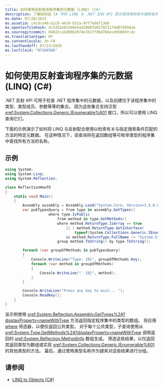 ```yaml
---
title: 如何使用反射查询程序集的元数据 (LINQ) (C#)
description: 了解如何在 C# 中将 LINQ 与 .NET 反射 API 配合使用来检索与搜索条件匹配的方法的特定元数据。
ms.date: 07/20/2015
ms.assetid: c4cdce49-b1c8-4420-b12a-9ff7e6671368
ms.openlocfilehash: dc5352e9cb90e9ad2808fb027823174d07d69da6
ms.sourcegitcommit: 04022ca5d00b2074e1b1ffdbd76bec4950697c4c
ms.translationtype: HT
ms.contentlocale: zh-CN
ms.lasthandoff: 07/23/2020
ms.locfileid: "87104588"
---
```

# <a name="how-to-query-an-assemblys-metadata-with-reflection-linq-c"></a>如何使用反射查询程序集的元数据 (LINQ) (C#)

.NET 反射 API 可用于检查 .NET 程序集中的元数据，以及创建位于该程序集中的类型、类型成员、参数等等的集合。 因为这些集合支持泛型 <xref:System.Collections.Generic.IEnumerable%601> 接口，所以可以使用 LINQ 查询它们。  
  
下面的示例演示了如何将 LINQ 与反射配合使用以检索有关与指定搜索条件匹配的方法的特定元数据。 在这种情况下，该查询将在返回数组等可枚举类型的程序集中查找所有方法的名称。  
  
## <a name="example"></a>示例  
  
```csharp  
using System;
using System.Linq;
using System.Reflection;  

class ReflectionHowTO  
{  
    static void Main()  
    {  
        Assembly assembly = Assembly.Load("System.Core, Version=3.5.0.0, Culture=neutral, PublicKeyToken= b77a5c561934e089");  
        var pubTypesQuery = from type in assembly.GetTypes()  
                    where type.IsPublic  
                        from method in type.GetMethods()  
                        where method.ReturnType.IsArray == true
                            || ( method.ReturnType.GetInterface(  
                                typeof(System.Collections.Generic.IEnumerable<>).FullName ) != null  
                            && method.ReturnType.FullName != "System.String" )  
                        group method.ToString() by type.ToString();  

        foreach (var groupOfMethods in pubTypesQuery)  
        {  
            Console.WriteLine("Type: {0}", groupOfMethods.Key);  
            foreach (var method in groupOfMethods)  
            {  
                Console.WriteLine("  {0}", method);  
            }  
        }  

        Console.WriteLine("Press any key to exit... ");  
        Console.ReadKey();  
    }  
}
```  

该示例使用 <xref:System.Reflection.Assembly.GetTypes%2A?displayProperty=nameWithType> 方法返回指定程序集中的类型的数组。 将应用 [where](../../../language-reference/keywords/where-clause.md) 筛选器，以便仅返回公共类型。 对于每个公共类型，子查询使用从 <xref:System.Type.GetMethods%2A?displayProperty=nameWithType> 调用返回的 <xref:System.Reflection.MethodInfo> 数组生成。 筛选这些结果，以仅返回其返回类型为数组或实现 <xref:System.Collections.Generic.IEnumerable%601> 的其他类型的方法。 最后，通过使用类型名称作为键来对这些结果进行分组。  
  
## <a name="see-also"></a>请参阅

- [LINQ to Objects (C#)](./linq-to-objects.md)
